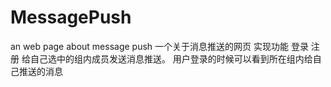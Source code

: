 # MessagePush
an web page about message push
一个关于消息推送的网页
实现功能 登录 注册  给自己选中的组内成员发送消息推送。
用户登录的时候可以看到所在组内给自己推送的消息
